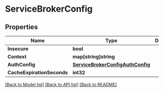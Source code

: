 # ServiceBrokerConfig

## Properties

Name | Type | Description | Notes
------------ | ------------- | ------------- | -------------
**Insecure** | **bool** |  | [optional] 
**Context** | **map[string]string** |  | [optional] 
**AuthConfig** | [**ServiceBrokerConfigAuthConfig**](ServiceBroker_Config_AuthConfig.md) |  | [optional] 
**CacheExpirationSeconds** | **int32** |  | [optional] 

[[Back to Model list]](../README.md#documentation-for-models) [[Back to API list]](../README.md#documentation-for-api-endpoints) [[Back to README]](../README.md)



